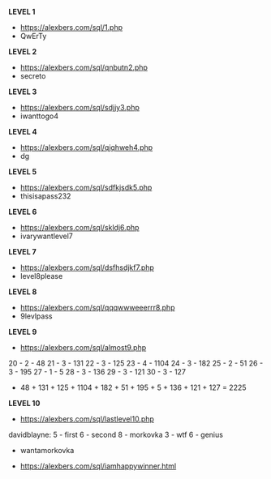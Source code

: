 **LEVEL 1**
- https://alexbers.com/sql/1.php
- QwErTy

**LEVEL 2**
- https://alexbers.com/sql/qnbutn2.php
- secreto

**LEVEL 3**
- https://alexbers.com/sql/sdjjy3.php
- iwanttogo4

**LEVEL 4**
- https://alexbers.com/sql/qjqhweh4.php
- dg

**LEVEL 5**
- https://alexbers.com/sql/sdfkjsdk5.php
- thisisapass232

**LEVEL 6**
- https://alexbers.com/sql/skldj6.php
- ivarywantlevel7

**LEVEL 7**
- https://alexbers.com/sql/dsfhsdjkf7.php
- level8please

**LEVEL 8**
- https://alexbers.com/sql/qqqwwweeerrr8.php
- 9levlpass

**LEVEL 9**
- https://alexbers.com/sql/almost9.php

20 - 2 - 48
21 - 3 - 131
22 - 3 - 125
23 - 4 - 1104
24 - 3 - 182
25 - 2 - 51
26 - 3 - 195
27 - 1 - 5
28 - 3 - 136
29 - 3 - 121
30 - 3 - 127

- 48 + 131 + 125 + 1104 + 182 + 51 + 195 + 5 + 136 + 121 + 127 = 2225

**LEVEL 10**
- https://alexbers.com/sql/lastlevel10.php

davidblayne:
5 - first
6 - second
8 - morkovka
3 - wtf
6 - genius

- wantamorkovka

- https://alexbers.com/sql/iamhappywinner.html